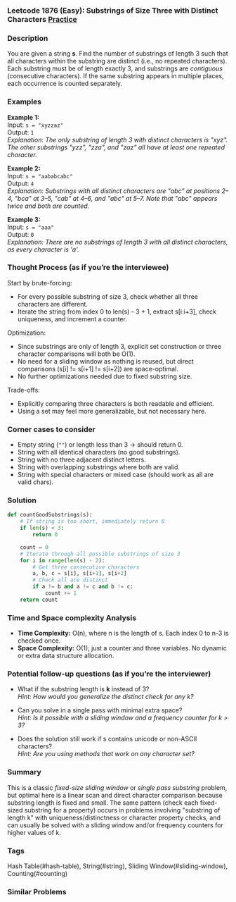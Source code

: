 ### Leetcode 1876 (Easy): Substrings of Size Three with Distinct Characters [Practice](https://leetcode.com/problems/substrings-of-size-three-with-distinct-characters)

### Description  
You are given a string **s**. Find the number of substrings of length 3 such that all characters within the substring are distinct (i.e., no repeated characters). Each substring must be of length exactly 3, and substrings are *contiguous* (consecutive characters). If the same substring appears in multiple places, each occurrence is counted separately.

### Examples  

**Example 1:**  
Input: `s = "xyzzaz"`  
Output: `1`  
*Explanation: The only substring of length 3 with distinct characters is "xyz". The other substrings "yzz", "zza", and "zaz" all have at least one repeated character.*

**Example 2:**  
Input: `s = "aababcabc"`  
Output: `4`  
*Explanation: Substrings with all distinct characters are "abc" at positions 2–4, "bca" at 3–5, "cab" at 4–6, and "abc" at 5–7. Note that "abc" appears twice and both are counted.*

**Example 3:**  
Input: `s = "aaa"`  
Output: `0`  
*Explanation: There are no substrings of length 3 with all distinct characters, as every character is 'a'.*

### Thought Process (as if you’re the interviewee)  
Start by brute-forcing:  
- For every possible substring of size 3, check whether all three characters are different.
- Iterate the string from index 0 to len(s) - 3 + 1, extract s[i:i+3], check uniqueness, and increment a counter.

Optimization:  
- Since substrings are only of length 3, explicit set construction or three character comparisons will both be O(1).
- No need for a sliding window as nothing is reused, but direct comparisons (s[i] != s[i+1] != s[i+2]) are space-optimal.
- No further optimizations needed due to fixed substring size.

Trade-offs:  
- Explicitly comparing three characters is both readable and efficient.
- Using a set may feel more generalizable, but not necessary here.

### Corner cases to consider  
- Empty string (`""`) or length less than 3 → should return 0.
- String with all identical characters (no good substrings).
- String with no three adjacent distinct letters.
- String with overlapping substrings where both are valid.
- String with special characters or mixed case (should work as all are valid chars).

### Solution

```python
def countGoodSubstrings(s):
    # If string is too short, immediately return 0
    if len(s) < 3:
        return 0

    count = 0
    # Iterate through all possible substrings of size 3
    for i in range(len(s) - 2):
        # Get three consecutive characters
        a, b, c = s[i], s[i+1], s[i+2]
        # Check all are distinct
        if a != b and a != c and b != c:
            count += 1
    return count
```

### Time and Space complexity Analysis  

- **Time Complexity:** O(n), where n is the length of s. Each index 0 to n-3 is checked once.
- **Space Complexity:** O(1); just a counter and three variables. No dynamic or extra data structure allocation.

### Potential follow-up questions (as if you’re the interviewer)  

- What if the substring length is **k** instead of 3?  
  *Hint: How would you generalize the distinct check for any k?*

- Can you solve in a single pass with minimal extra space?  
  *Hint: Is it possible with a sliding window and a frequency counter for k > 3?*

- Does the solution still work if s contains unicode or non-ASCII characters?  
  *Hint: Are you using methods that work on any character set?*

### Summary
This is a classic *fixed-size sliding window* or *single pass substring* problem, but optimal here is a linear scan and direct character comparison because substring length is fixed and small. The same pattern (check each fixed-sized substring for a property) occurs in problems involving "substring of length k" with uniqueness/distinctness or character property checks, and can usually be solved with a sliding window and/or frequency counters for higher values of k.

### Tags
Hash Table(#hash-table), String(#string), Sliding Window(#sliding-window), Counting(#counting)

### Similar Problems
